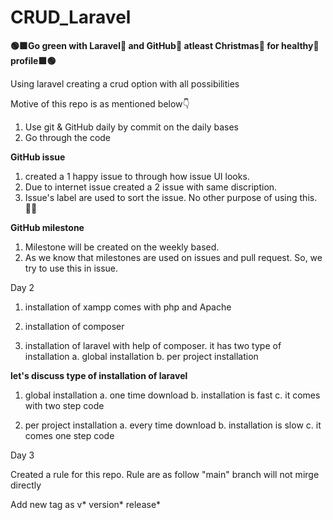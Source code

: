 # CRUD_Laravel

**🟢🟩Go green with Laravel💚 and GitHub🍏 atleast Christmas🎄 for healthy🥬 profile🟩🟢**

Using laravel creating a crud option with all possibilities 


Motive of this repo is as mentioned below👇
1. Use git & GitHub daily by commit on the daily bases
2. Go through the code

**GitHub issue**
1. created a 1 happy issue to through how issue UI looks.
2. Due to internet issue created a 2 issue with same discription.
3. Issue's  label are used to sort the issue. No other purpose of using this.💁‍♂️
   
**GitHub milestone**
1. Milestone will be created on the weekly based.
2. As we know that milestones are used on issues and pull request. So, we try to use this in issue.



Day 2

1. installation of xampp comes with php and Apache 

2. installation of composer

3. installation of laravel with help of composer. it has two type of installation
   a. global installation
   b. per project installation

**let's discuss type of installation of laravel**

1. global installation
   a. one time download
   b. installation is fast
   c. it comes with two step code

2. per project installation
   a. every time download
   b. installation is slow
   c. it comes one step code


Day 3

Created a rule for this repo. 
Rule are as follow "main" branch will not mirge directly 


Add new tag as v* version* release*
